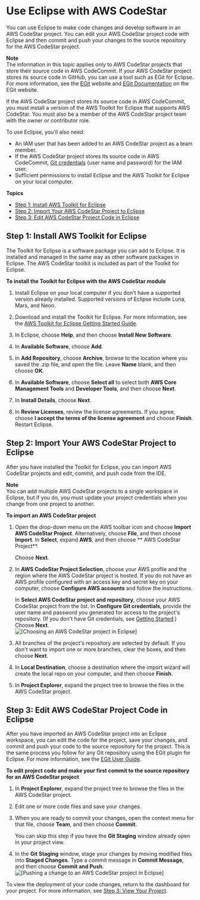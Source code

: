 # Use Eclipse with AWS CodeStar<a name="setting-up-ide-ec"></a>

You can use Eclipse to make code changes and develop software in an AWS CodeStar project\. You can edit your AWS CodeStar project code with Eclipse and then commit and push your changes to the source repository for the AWS CodeStar project\.

**Note**  
The information in this topic applies only to AWS CodeStar projects that store their source code in AWS CodeCommit\. If your AWS CodeStar project stores its source code in GitHub, you can use a tool such as EGit for Eclipse\. For more information, see the [EGit](http://www.eclipse.org/egit/) website and [EGit Documentation](http://www.eclipse.org/egit/documentation/) on the EGit website\. 

If the AWS CodeStar project stores its source code in AWS CodeCommit, you must install a version of the AWS Toolkit for Eclipse that supports AWS CodeStar\. You must also be a member of the AWS CodeStar project team with the owner or contributor role\.

To use Eclipse, you'll also need:
+ An IAM user that has been added to an AWS CodeStar project as a team member\.
+ If the AWS CodeStar project stores its source code in AWS CodeCommit, [Git credentials](getting-started.md#git-credentials) \(user name and password\) for the IAM user\.
+ Sufficient permissions to install Eclipse and the AWS Toolkit for Eclipse on your local computer\.

**Topics**
+ [Step 1: Install AWS Toolkit for Eclipse](#setting-up-ide-ec-install)
+ [Step 2: Import Your AWS CodeStar Project to Eclipse](#setting-up-ide-ec-config)
+ [Step 3: Edit AWS CodeStar Project Code in Eclipse](#setting-up-ide-ec-edit)

## Step 1: Install AWS Toolkit for Eclipse<a name="setting-up-ide-ec-install"></a>

The Toolkit for Eclipse is a software package you can add to Eclipse\. It is installed and managed in the same way as other software packages in Eclipse\. The AWS CodeStar toolkit is included as part of the Toolkit for Eclipse\.

**To install the Toolkit for Eclipse with the AWS CodeStar module**

1. Install Eclipse on your local computer if you don't have a supported version already installed\. Supported versions of Eclipse include Luna, Mars, and Neon\.

1. Download and install the Toolkit for Eclipse\. For more information, see the [AWS Toolkit for Eclipse Getting Started Guide](http://docs.aws.amazon.com/AWSToolkitEclipse/latest/GettingStartedGuide/setup-install.html)\.

1. In Eclipse, choose **Help**, and then choose **Install New Software**\.

1. In **Available Software**, choose **Add**\.

1. In **Add Repository**, choose **Archive**, browse to the location where you saved the \.zip file, and open the file\. Leave **Name** blank, and then choose **OK**\. 

1. In **Available Software**, choose **Select all** to select both **AWS Core Management Tools** and **Developer Tools**, and then choose **Next**\. 

1. In **Install Details**, choose **Next**\.

1. In **Review Licenses**, review the license agreements\. If you agree, choose **I accept the terms of the license agreement** and choose **Finish**\. Restart Eclipse\.

## Step 2: Import Your AWS CodeStar Project to Eclipse<a name="setting-up-ide-ec-config"></a>

After you have installed the Toolkit for Eclipse, you can import AWS CodeStar projects and edit, commit, and push code from the IDE\. 

**Note**  
You can add multiple AWS CodeStar projects to a single workspace in Eclipse, but if you do, you must update your project credentials when you change from one project to another\.

**To import an AWS CodeStar project**

1. Open the drop\-down menu on the AWS toolbar icon and choose **Import AWS CodeStar Project**\. Alternatively, choose **File**, and then choose **Import**\. In **Select**, expand **AWS**, and then choose ** AWS CodeStar Project**\. 

   Choose **Next**\.

1. In **AWS CodeStar Project Selection**, choose your AWS profile and the region where the AWS CodeStar project is hosted\. If you do not have an AWS profile configured with an access key and secret key on your computer, choose **Configure AWS accounts** and follow the instructions\. 

   In **Select AWS CodeStar project and repository**, choose your AWS CodeStar project from the list\. In **Configure Git credentials**, provide the user name and password you generated for access to the project's repository\. \(If you don't have Git credentials, see [Getting Started](getting-started.md#git-credentials)\.\) Choose **Next**\.  
![\[Choosing an AWS CodeStar project in Eclipse\]](http://docs.aws.amazon.com/codestar/latest/userguide/images/adh-ide-eclipse1.png)

1. All branches of the project's repository are selected by default\. If you don't want to import one or more branches, clear the boxes, and then choose **Next**\.

1. In **Local Destination**, choose a destination where the import wizard will create the local repo on your computer, and then choose **Finish**\. 

1. In **Project Explorer**, expand the project tree to browse the files in the AWS CodeStar project\.

## Step 3: Edit AWS CodeStar Project Code in Eclipse<a name="setting-up-ide-ec-edit"></a>

 After you have imported an AWS CodeStar project into an Eclipse workspace, you can edit the code for the project, save your changes, and commit and push your code to the source repository for the project\. This is the same process you follow for any Git repository using the EGit plugin for Eclipse\. For more information, see the [EGit User Guide](https://wiki.eclipse.org/EGit/User_Guide)\. 

**To edit project code and make your first commit to the source repository for an AWS CodeStar project**

1. In **Project Explorer**, expand the project tree to browse the files in the AWS CodeStar project\. 

1. Edit one or more code files and save your changes\. 

1. When you are ready to commit your changes, open the context menu for that file, choose **Team**, and then choose **Commit**\. 

   You can skip this step if you have the **Git Staging** window already open in your project view\.

1. In the **Git Staging** window, stage your changes by moving modified files into **Staged Changes**\. Type a commit message in **Commit Message**, and then choose **Commit and Push**\.  
![\[Pushing a change to an AWS CodeStar project in Eclipse\]](http://docs.aws.amazon.com/codestar/latest/userguide/images/adh-ide-eclipse2.png)

To view the deployment of your code changes, return to the dashboard for your project\. For more information, see [Step 3: View Your Project](getting-started.md#getting-started-view)\.